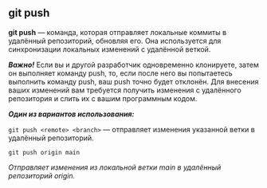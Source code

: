 ## git push

**git push** — команда, которая отправляет локальные коммиты в удалённый репозиторий, обновляя его. Она используется для синхронизации локальных изменений с удалённой веткой.

***Важно!*** Если вы и другой разработчик одновременно клонируете, затем он выполняет команду push, то, если после него вы попытаетесь выполнить команду push, ваш push точно будет отклонён. Для внесения ваших изменений вам требуется получить изменения с удалённого репозитория и слить их с вашим программным кодом.

***Один из вариантов использования:***

`git push <remote> <branch>` — отправляет изменения указанной ветки в удалённый репозиторий.

```bash=
git push origin main
```
*Отправляет изменения из локальной ветки main в удалённый репозиторий origin.*